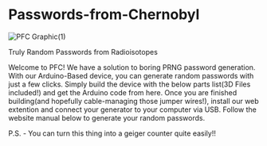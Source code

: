 # Passwords-from-Chernobyl



![PFC Graphic(1)](https://user-images.githubusercontent.com/110936578/187055151-b25f3611-3a54-49df-86e3-8f2b5db705db.png)











Truly Random Passwords from Radioisotopes

Welcome to PFC! We have a solution to boring PRNG password generation. With our Arduino-Based device, you can generate random passwords with just a few clicks. Simply build the device with the below parts list(3D Files included!) and get the Arduino code from here. Once you are finished building(and hopefully cable-managing those jumper wires!), install our web extention and connect your generator to your computer via USB. Follow the website manual below to generate your random passwords. 

P.S. - You can turn this thing into a geiger counter quite easily!!



